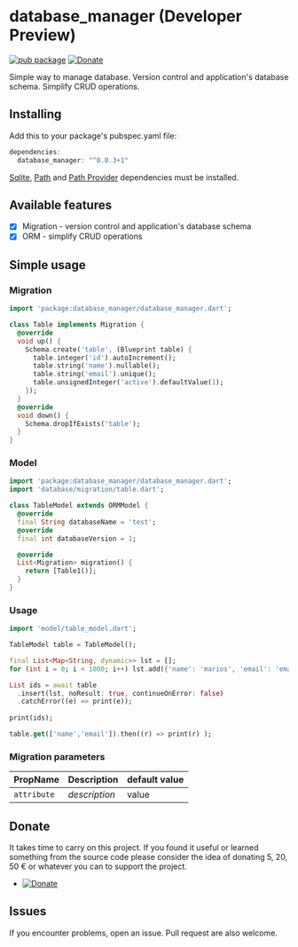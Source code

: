 # database_manager (Developer Preview)
[![pub package](https://img.shields.io/badge/pub-0.0.3+1-orange.svg)](https://pub.dartlang.org/packages/database_manager)
[![Donate](https://img.shields.io/badge/Donate-PayPal-green.svg)](https://www.paypal.me/dnag88)

Simple way to manage database. Version control and application's database schema. Simplify CRUD operations.

## Installing
Add this to your package's pubspec.yaml file:
```dart
dependencies:
  database_manager: "^0.0.3+1"
```
[Sqlite](https://pub.dev/packages/sqflite), 
[Path](https://pub.dev/packages/path) and 
[Path Provider](https://pub.dev/packages/path_provider) dependencies must be installed.

## Available features

- [x] Migration - version control and application's database schema
- [x] ORM - simplify CRUD operations

## Simple usage

### Migration

```dart
import 'package:database_manager/database_manager.dart';

class Table implements Migration {
  @override
  void up() {
    Schema.create('table', (Blueprint table) {
      table.integer('id').autoIncrement();
      table.string('name').nullable();
      table.string('email').unique();
      table.unsignedInteger('active').defaultValue(1);
    });    
  }
  @override
  void down() {
    Schema.dropIfExists('table');
  }
}
```

### Model

```dart
import 'package:database_manager/database_manager.dart';
import 'database/migration/table.dart';

class TableModel extends ORMModel {
  @override
  final String databaseName = 'test';
  @override
  final int databaseVersion = 1;

  @override
  List<Migration> migration() {
    return [Table1()];
  }
}
```

### Usage

```dart
import 'model/table_model.dart';

TableModel table = TableModel();

final List<Map<String, dynamic>> lst = [];
for (int i = 0; i < 1000; i++) lst.add({'name': 'marios', 'email': 'email$i@email.com'});

List ids = await table   
  .insert(lst, noResult: true, continueOnError: false)
  .catchError((e) => print(e));
   
print(ids);

table.get(['name','email']).then((r) => print(r) );

```

### Migration parameters
|PropName|Description|default value|
|:-------|:----------|:------------|
|`attribute`|*description*|value|


## Donate
It takes time to carry on this project. If you found it useful or learned something from the source code please consider the idea of donating 5, 20, 50 € or whatever you can to support the project.
- [![Donate](https://img.shields.io/badge/Donate-PayPal-green.svg)](https://www.paypal.me/dnag88)

## Issues
If you encounter problems, open an issue. Pull request are also welcome.
